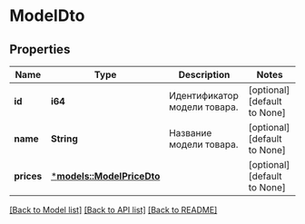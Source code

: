 # ModelDto

## Properties
Name | Type | Description | Notes
------------ | ------------- | ------------- | -------------
**id** | **i64** | Идентификатор модели товара. | [optional] [default to None]
**name** | **String** | Название модели товара. | [optional] [default to None]
**prices** | [***models::ModelPriceDto**](ModelPriceDTO.md) |  | [optional] [default to None]

[[Back to Model list]](../README.md#documentation-for-models) [[Back to API list]](../README.md#documentation-for-api-endpoints) [[Back to README]](../README.md)


